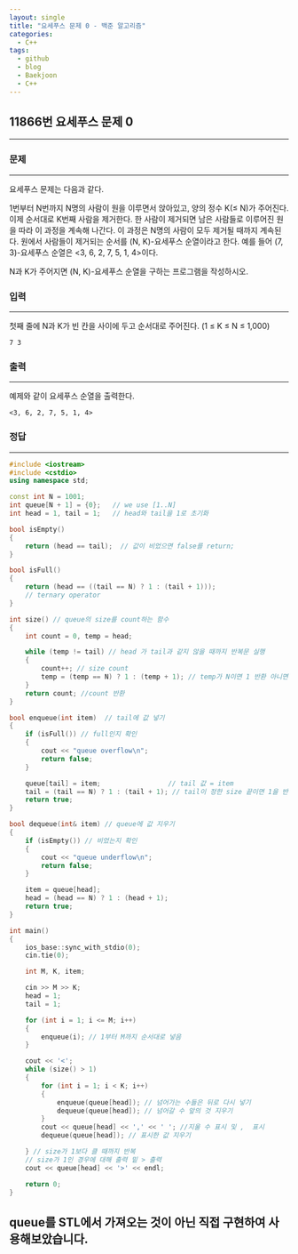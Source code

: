 ```yaml
---
layout: single
title: "요세푸스 문제 0 - 백준 알고리즘"
categories:
  - C++
tags:
  - github
  - blog
  - Baekjoon
  - C++
---
```

## 11866번 **요세푸스 문제 0**
---

### 문제
---
요세푸스 문제는 다음과 같다.

1번부터 N번까지 N명의 사람이 원을 이루면서 앉아있고, 양의 정수 K(≤ N)가 주어진다. 이제 순서대로 K번째 사람을 제거한다. 한 사람이 제거되면 남은 사람들로 이루어진 원을 따라 이 과정을 계속해 나간다. 이 과정은 N명의 사람이 모두 제거될 때까지 계속된다. 원에서 사람들이 제거되는 순서를 (N, K)-요세푸스 순열이라고 한다. 예를 들어 (7, 3)-요세푸스 순열은 <3, 6, 2, 7, 5, 1, 4>이다.

N과 K가 주어지면 (N, K)-요세푸스 순열을 구하는 프로그램을 작성하시오.

### 입력
---
첫째 줄에 N과 K가 빈 칸을 사이에 두고 순서대로 주어진다. (1 ≤ K ≤ N ≤ 1,000)
```
7 3
```

### 출력
---
예제와 같이 요세푸스 순열을 출력한다.
```
<3, 6, 2, 7, 5, 1, 4>
```

### 정답
---
```c++
#include <iostream>
#include <cstdio>
using namespace std;

const int N = 1001;
int queue[N + 1] = {0};   // we use [1..N]
int head = 1, tail = 1;	  // head와 tail을 1로 초기화

bool isEmpty()
{
	return (head == tail);	// 값이 비었으면 false를 return;
}

bool isFull()
{
	return (head == ((tail == N) ? 1 : (tail + 1)));
	// ternary operator
}

int size() // queue의 size를 count하는 함수
{
	int count = 0, temp = head;

	while (temp != tail) // head 가 tail과 같지 않을 때까지 반복문 실행
	{
		count++; // size count
		temp = (temp == N) ? 1 : (temp + 1); // temp가 N이면 1 반환 아니면 temp+1반환. 즉, head가 tail을 가리킬 때까지 반복하면서 count
	}
	return count; //count 반환
}

bool enqueue(int item)	// tail에 값 넣기
{
	if (isFull()) // full인지 확인
	{
		cout << "queue overflow\n";
		return false;
	}

	queue[tail] = item;					// tail 값 = item
	tail = (tail == N) ? 1 : (tail + 1); // tail이 정한 size 끝이면 1을 반환 아니면 그 다음을 반환
	return true;
}

bool dequeue(int& item) // queue에 값 지우기
{
	if (isEmpty()) // 비었는지 확인
	{
		cout << "queue underflow\n";
		return false;
	}

	item = queue[head];
	head = (head == N) ? 1 : (head + 1);
	return true;
}

int main()
{
	ios_base::sync_with_stdio(0);
	cin.tie(0);

	int M, K, item;

	cin >> M >> K;
	head = 1;
	tail = 1;

	for (int i = 1; i <= M; i++)
	{
		enqueue(i); // 1부터 M까지 순서대로 넣음
	}

	cout << '<';
	while (size() > 1)
	{
		for (int i = 1; i < K; i++)
		{
			enqueue(queue[head]); // 넘어가는 수들은 뒤로 다시 넣기
			dequeue(queue[head]); // 넘어갈 수 앞의 것 지우기
		}
		cout << queue[head] << ',' << ' '; //지울 수 표시 및 ,  표시
		dequeue(queue[head]); // 표시한 값 지우기

	} // size가 1보다 클 때까지 반복
	// size가 1인 경우에 대해 출력 밑 > 출력
	cout << queue[head] << '>' << endl;

	return 0;
}

```
queue를 STL에서 가져오는 것이 아닌 직접 구현하여 사용해보았습니다.
---
